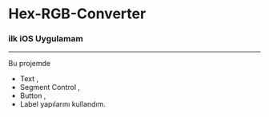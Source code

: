 # Hex-RGB-Converter

### ilk iOS Uygulamam 
<hr>

Bu projemde 
- Text ,
- Segment Control ,
- Button ,
- Label  yapılarını kullandım. 

[](images/)

